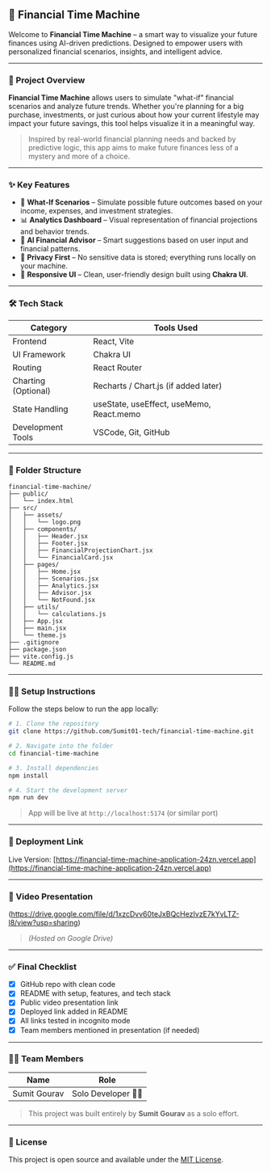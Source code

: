 ## 🚀 Financial Time Machine

Welcome to **Financial Time Machine** – a smart way to visualize your future finances using AI-driven predictions. Designed to empower users with personalized financial scenarios, insights, and intelligent advice.

---

### 📌 Project Overview

**Financial Time Machine** allows users to simulate "what-if" financial scenarios and analyze future trends. Whether you're planning for a big purchase, investments, or just curious about how your current lifestyle may impact your future savings, this tool helps visualize it in a meaningful way.

> Inspired by real-world financial planning needs and backed by predictive logic, this app aims to make future finances less of a mystery and more of a choice.

---

### ✨ Key Features

- 🔮 **What-If Scenarios** – Simulate possible future outcomes based on your income, expenses, and investment strategies.
- 📊 **Analytics Dashboard** – Visual representation of financial projections and behavior trends.
- 🧠 **AI Financial Advisor** – Smart suggestions based on user input and financial patterns.
- 🔐 **Privacy First** – No sensitive data is stored; everything runs locally on your machine.
- 📱 **Responsive UI** – Clean, user-friendly design built using **Chakra UI**.

---

### 🛠️ Tech Stack

| Category              | Tools Used                             |
|-----------------------|-----------------------------------------|
| Frontend              | React, Vite                             |
| UI Framework          | Chakra UI                               |
| Routing               | React Router                            |
| Charting (Optional)   | Recharts / Chart.js (if added later)    |
| State Handling        | useState, useEffect, useMemo, React.memo |
| Development Tools     | VSCode, Git, GitHub                     |

---

### 📂 Folder Structure

```
financial-time-machine/
├── public/
│   └── index.html
├── src/
│   ├── assets/
│   │   └── logo.png
│   ├── components/
│   │   ├── Header.jsx
│   │   ├── Footer.jsx
│   │   ├── FinancialProjectionChart.jsx
│   │   └── FinancialCard.jsx
│   ├── pages/
│   │   ├── Home.jsx
│   │   ├── Scenarios.jsx
│   │   ├── Analytics.jsx
│   │   ├── Advisor.jsx
│   │   └── NotFound.jsx
│   ├── utils/
│   │   └── calculations.js
│   ├── App.jsx
│   ├── main.jsx
│   └── theme.js
├── .gitignore
├── package.json
├── vite.config.js
└── README.md
```

---

### 🧑‍💻 Setup Instructions

Follow the steps below to run the app locally:

```bash
# 1. Clone the repository
git clone https://github.com/Sumit01-tech/financial-time-machine.git

# 2. Navigate into the folder
cd financial-time-machine

# 3. Install dependencies
npm install

# 4. Start the development server
npm run dev
```

> App will be live at `http://localhost:5174` (or similar port)

---

### 🔗 Deployment Link

Live Version: [https://financial-time-machine-application-24zn.vercel.app](https://financial-time-machine-application-24zn.vercel.app)  

---

### 🎥 Video Presentation

(https://drive.google.com/file/d/1xzcDvv60teJxBQcHezIvzE7kYvLTZ-l8/view?usp=sharing)  
> *(Hosted on Google Drive)*

---

### ✅ Final Checklist

- [x] GitHub repo with clean code
- [x] README with setup, features, and tech stack
- [x] Public video presentation link
- [x] Deployed link added in README
- [x] All links tested in incognito mode
- [x] Team members mentioned in presentation (if needed)

---

### 👨‍💻 Team Members

| Name           | Role               |
|----------------|--------------------|
| Sumit Gourav   | Solo Developer 🧑‍💻 |

> This project was built entirely by **Sumit Gourav** as a solo effort.  

---

### 🏁 License

This project is open source and available under the [MIT License](LICENSE).
 

